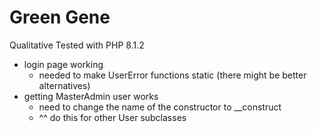 # Green Gene

Qualitative Tested with PHP 8.1.2
- login page working
    - needed to make UserError functions static (there might be better alternatives)
- getting MasterAdmin user works
    - need to change the name of the constructor to __construct
    - ^^ do this for other User subclasses

